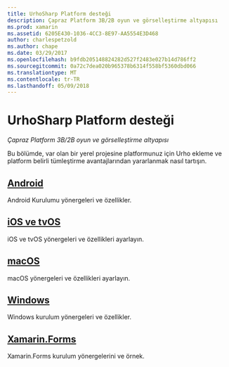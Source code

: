 ```yaml
---
title: UrhoSharp Platform desteği
description: Çapraz Platform 3B/2B oyun ve görselleştirme altyapısı
ms.prod: xamarin
ms.assetid: 6205E430-1036-4CC3-8E97-AA5554E3D468
author: charlespetzold
ms.author: chape
ms.date: 03/29/2017
ms.openlocfilehash: b9fdb205148824282d527f2483e027b14d786ff2
ms.sourcegitcommit: 0a72c7dea020b965378b6314f558bf5360dbd066
ms.translationtype: MT
ms.contentlocale: tr-TR
ms.lasthandoff: 05/09/2018
---
```

# <a name="urhosharp-platform-support"></a>UrhoSharp Platform desteği

_Çapraz Platform 3B/2B oyun ve görselleştirme altyapısı_

Bu bölümde, var olan bir yerel projesine platformunuz için Urho ekleme ve platform belirli tümleştirme avantajlarından yararlanmak nasıl tartışın.

## <a name="androidgraphics-gamesurhosharpplatformandroidmd"></a>[Android](~/graphics-games/urhosharp/platform/android.md)

Android Kurulumu yönergeleri ve özellikler.

## <a name="ios-and-tvosgraphics-gamesurhosharpplatformiosmd"></a>[iOS ve tvOS](~/graphics-games/urhosharp/platform/ios.md)

iOS ve tvOS yönergeleri ve özellikleri ayarlayın.

## <a name="macosgraphics-gamesurhosharpplatformmacmd"></a>[macOS](~/graphics-games/urhosharp/platform/mac.md)

macOS yönergeleri ve özellikleri ayarlayın.

## <a name="windowsgraphics-gamesurhosharpplatformwindowsmd"></a>[Windows](~/graphics-games/urhosharp/platform/windows.md)

Windows kurulum yönergeleri ve özellikler.

## <a name="xamarinformsgraphics-gamesurhosharpplatformxamarin-formsmd"></a>[Xamarin.Forms](~/graphics-games/urhosharp/platform/xamarin-forms.md)

Xamarin.Forms kurulum yönergelerini ve örnek.

